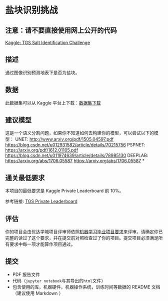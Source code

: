# 盐块识别挑战

## 注意：请不要直接使用网上公开的代码

[Kaggle: TGS Salt Identification Challenge](https://www.kaggle.com/c/tgs-salt-identification-challenge)

## 描述

通过图像识别预测地表下是否为盐块。

## 数据

此数据集可以从 Kaggle 平台上下载：[数据集下载](https://www.kaggle.com/c/tgs-salt-identification-challenge/data)

## 建议模型

这是一个语义分割问题，如果你不知道如何去构建你的模型，可以尝试以下的模型：
UNET: http://www.arxiv.org/pdf/1505.04597.pdf https://blog.csdn.net/u012931582/article/details/70215756
PSPNET: https://arxiv.org/pdf/1612.01105.pdf https://blog.csdn.net/u011974639/article/details/78985130
DEEPLAB: https://arxiv.org/abs/1706.05587 https://arxiv.org/abs/1706.05587
* 

## 通关最低要求

本项目的最低要求是 Kaggle Private Leaderboard 前 10%。

参考链接: [TGS Private Leaderboard](https://www.kaggle.com/c/tgs-salt-identification-challenge/leaderboard)

## 评估

你的项目会由优达学城项目评审师依照[机器学习毕业项目要求](https://review.udacity.com/#!/rubrics/1785/view)来评审。请确定你已完整的读过了这个要求，并在提交前对照检查过了你的项目。提交项目必须满足所有要求中每一项才能算作项目通过。

## 提交

- PDF 报告文件
- 代码（`jupyter notebook`与其导出的`html`文件）
- 包含使用的库，机器硬件，机器操作系统，训练时间等数据的 README 文档（建议使用 Markdown ）
